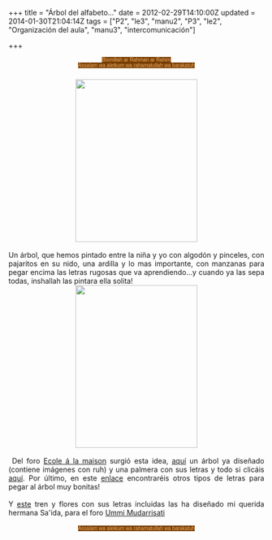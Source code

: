 +++
title = "Árbol del alfabeto..."
date = 2012-02-29T14:10:00Z
updated = 2014-01-30T21:04:14Z
tags = ["P2", "le3", "manu2", "P3", "le2", "Organización del aula", "manu3", "intercomunicación"]

+++

<div dir="ltr" style="text-align: left;" trbidi="on"><div class="separator" style="clear: both; text-align: center;"><span style="background-color: #783f04; color: #f6b26b; font-family: Arial, Helvetica, sans-serif; font-size: x-small;">Bismillah ar Rahman ar Rahim</span></div><div class="" style="clear: both; text-align: center;"><span style="background-color: #783f04; color: #f6b26b; font-family: Arial, Helvetica, sans-serif; font-size: x-small;">Assalam wa aleikum wa rahamatullah wa barakatuh</span></div><div class="" style="clear: both; text-align: center;"><span style="background-color: #783f04; color: #f6b26b; font-family: Arial, Helvetica, sans-serif; font-size: x-small;"><br /></span></div><div class="" style="clear: both; text-align: center;"><span style="background-color: #783f04; color: #f6b26b; font-family: Arial, Helvetica, sans-serif; font-size: x-small;"><br /></span></div><div class="separator" style="clear: both; text-align: center;"></div><div class="separator" style="clear: both; text-align: center;"><a href="http://1.bp.blogspot.com/-tlxsrZ1mpiQ/UgGbyxJWIDI/AAAAAAAAFCA/9K8tEqI_cnI/s1600/DSC02499.JPG" imageanchor="1" style="margin-left: 1em; margin-right: 1em; text-align: left;"><img border="0" src="http://1.bp.blogspot.com/-tlxsrZ1mpiQ/UgGbyxJWIDI/AAAAAAAAFCA/9K8tEqI_cnI/s320/DSC02499.JPG" height="320" width="240" /></a></div><div class="separator" style="clear: both; text-align: center;"><br /></div><div class="" style="clear: both; text-align: justify;">Un árbol, que hemos pintado entre la niña y yo con algodón y pinceles, con pajaritos en su nido, una ardilla y lo mas importante, con manzanas para pegar encima las letras rugosas que va aprendiendo...y cuando ya las sepa todas, inshallah las pintara ella solita!</div><div style="text-align: center;"></div><div style="text-align: center;"><div class="separator" style="clear: both; text-align: center;"><a href="http://2.bp.blogspot.com/-4tRukR0woLc/UgGbw7MfxtI/AAAAAAAAFB4/zAq3a1C0bFk/s1600/DSC02492.JPG" imageanchor="1" style="margin-left: 1em; margin-right: 1em;"><img border="0" src="http://2.bp.blogspot.com/-4tRukR0woLc/UgGbw7MfxtI/AAAAAAAAFB4/zAq3a1C0bFk/s320/DSC02492.JPG" height="320" width="240" /></a></div><br /></div><div style="text-align: center;"></div><div style="text-align: center;"><div style="text-align: justify;">&nbsp;Del foro <a href="http://www.ecolealamaison.net/">Ecole á la maison</a> surgió esta idea,&nbsp;<a href="http://teacher.scholastic.com/lessonrepro/lessonplans/profbooks/alphatree.pdf">aquí</a> un árbol ya diseñado (contiene imágenes con ruh) y una palmera con sus letras y todo si clicáis <a href="http://www.docstoc.com/docs/9570543/chicka-chicka-boom-boom-file-folder-game-template">aquí</a>. Por último, en este <a href="http://www.servimg.com/image_preview.php?i=600&amp;u=15926123" style="text-align: center;">enlace</a><span style="text-align: center;"> encontraréis otros tipos de letras para pegar al árbol muy bonitas!</span></div></div><div style="text-align: center;"><br /><div style="text-align: justify;">Y&nbsp;<a href="http://ummi-mudarrisati.site90.com/miscelaneos/tren-flores.pdf">este</a> tren y flores con sus letras incluidas las ha diseñado mi querida hermana Sa'ida, para el foro <a href="http://ummi-mudarrisati.forumotion.com/">Ummi Mudarrisati</a></div><br /></div><div style="text-align: center;"></div><div style="text-align: center;"><span style="background-color: #783f04; color: #f6b26b; font-family: Arial, Helvetica, sans-serif; font-size: x-small;">Assalam wa aleikum wa rahamatullah wa barakatuh</span></div></div>
